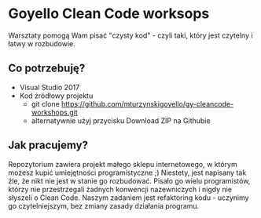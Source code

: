 # Goyello Clean Code worksops
Warsztaty pomogą Wam pisać "czysty kod" - czyli taki, który jest czytelny i łatwy w rozbudowie.
## Co potrzebuję?
* Visual Studio 2017
* Kod źródłowy projektu
  * git clone https://github.com/mturzynskigoyello/gy-cleancode-workshops.git
  * alternatywnie użyj przycisku Download ZIP na Githubie
## Jak pracujemy?
Repozytorium zawiera projekt małego sklepu internetowego, w którym możesz kupić umiejętności programistyczne ;)
Niestety, jest napisany tak źle, że nikt nie jest w stanie go rozbudować. Pisało go wielu programistów, którzy nie przestrzegali żadnych konwencji nazewniczych i nigdy nie słyszeli o Clean Code.
Naszym zadaniem jest refaktoring kodu - uczynimy go czytelniejszym, bez zmiany zasady działania programu.
